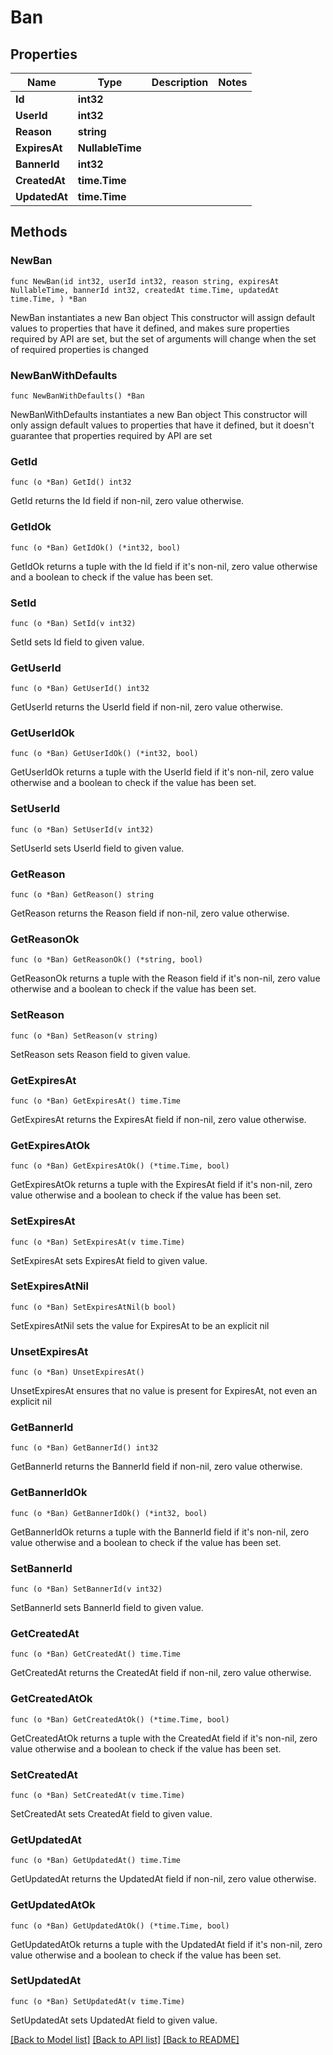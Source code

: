 # Ban

## Properties

Name | Type | Description | Notes
------------ | ------------- | ------------- | -------------
**Id** | **int32** |  | 
**UserId** | **int32** |  | 
**Reason** | **string** |  | 
**ExpiresAt** | **NullableTime** |  | 
**BannerId** | **int32** |  | 
**CreatedAt** | **time.Time** |  | 
**UpdatedAt** | **time.Time** |  | 

## Methods

### NewBan

`func NewBan(id int32, userId int32, reason string, expiresAt NullableTime, bannerId int32, createdAt time.Time, updatedAt time.Time, ) *Ban`

NewBan instantiates a new Ban object
This constructor will assign default values to properties that have it defined,
and makes sure properties required by API are set, but the set of arguments
will change when the set of required properties is changed

### NewBanWithDefaults

`func NewBanWithDefaults() *Ban`

NewBanWithDefaults instantiates a new Ban object
This constructor will only assign default values to properties that have it defined,
but it doesn't guarantee that properties required by API are set

### GetId

`func (o *Ban) GetId() int32`

GetId returns the Id field if non-nil, zero value otherwise.

### GetIdOk

`func (o *Ban) GetIdOk() (*int32, bool)`

GetIdOk returns a tuple with the Id field if it's non-nil, zero value otherwise
and a boolean to check if the value has been set.

### SetId

`func (o *Ban) SetId(v int32)`

SetId sets Id field to given value.


### GetUserId

`func (o *Ban) GetUserId() int32`

GetUserId returns the UserId field if non-nil, zero value otherwise.

### GetUserIdOk

`func (o *Ban) GetUserIdOk() (*int32, bool)`

GetUserIdOk returns a tuple with the UserId field if it's non-nil, zero value otherwise
and a boolean to check if the value has been set.

### SetUserId

`func (o *Ban) SetUserId(v int32)`

SetUserId sets UserId field to given value.


### GetReason

`func (o *Ban) GetReason() string`

GetReason returns the Reason field if non-nil, zero value otherwise.

### GetReasonOk

`func (o *Ban) GetReasonOk() (*string, bool)`

GetReasonOk returns a tuple with the Reason field if it's non-nil, zero value otherwise
and a boolean to check if the value has been set.

### SetReason

`func (o *Ban) SetReason(v string)`

SetReason sets Reason field to given value.


### GetExpiresAt

`func (o *Ban) GetExpiresAt() time.Time`

GetExpiresAt returns the ExpiresAt field if non-nil, zero value otherwise.

### GetExpiresAtOk

`func (o *Ban) GetExpiresAtOk() (*time.Time, bool)`

GetExpiresAtOk returns a tuple with the ExpiresAt field if it's non-nil, zero value otherwise
and a boolean to check if the value has been set.

### SetExpiresAt

`func (o *Ban) SetExpiresAt(v time.Time)`

SetExpiresAt sets ExpiresAt field to given value.


### SetExpiresAtNil

`func (o *Ban) SetExpiresAtNil(b bool)`

 SetExpiresAtNil sets the value for ExpiresAt to be an explicit nil

### UnsetExpiresAt
`func (o *Ban) UnsetExpiresAt()`

UnsetExpiresAt ensures that no value is present for ExpiresAt, not even an explicit nil
### GetBannerId

`func (o *Ban) GetBannerId() int32`

GetBannerId returns the BannerId field if non-nil, zero value otherwise.

### GetBannerIdOk

`func (o *Ban) GetBannerIdOk() (*int32, bool)`

GetBannerIdOk returns a tuple with the BannerId field if it's non-nil, zero value otherwise
and a boolean to check if the value has been set.

### SetBannerId

`func (o *Ban) SetBannerId(v int32)`

SetBannerId sets BannerId field to given value.


### GetCreatedAt

`func (o *Ban) GetCreatedAt() time.Time`

GetCreatedAt returns the CreatedAt field if non-nil, zero value otherwise.

### GetCreatedAtOk

`func (o *Ban) GetCreatedAtOk() (*time.Time, bool)`

GetCreatedAtOk returns a tuple with the CreatedAt field if it's non-nil, zero value otherwise
and a boolean to check if the value has been set.

### SetCreatedAt

`func (o *Ban) SetCreatedAt(v time.Time)`

SetCreatedAt sets CreatedAt field to given value.


### GetUpdatedAt

`func (o *Ban) GetUpdatedAt() time.Time`

GetUpdatedAt returns the UpdatedAt field if non-nil, zero value otherwise.

### GetUpdatedAtOk

`func (o *Ban) GetUpdatedAtOk() (*time.Time, bool)`

GetUpdatedAtOk returns a tuple with the UpdatedAt field if it's non-nil, zero value otherwise
and a boolean to check if the value has been set.

### SetUpdatedAt

`func (o *Ban) SetUpdatedAt(v time.Time)`

SetUpdatedAt sets UpdatedAt field to given value.



[[Back to Model list]](../README.md#documentation-for-models) [[Back to API list]](../README.md#documentation-for-api-endpoints) [[Back to README]](../README.md)



